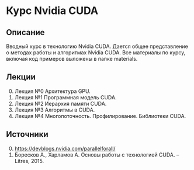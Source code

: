 # Курс Nvidia CUDA 

## Описание

Вводный курс в технологию Nvidia CUDA. Дается общее представление о методах работы и алгоритмах Nvidia CUDA. Все материалы по курсу, включая код примеров выложены в папке materials.

## Лекции

0. Лекция №0 Архитектура GPU.
1. Лекция №1 Программная модель CUDA.
2. Лекция №2 Иерархия памяти CUDA.
3. Лекция №3 Алгоритмы в CUDA.
4. Лекция №4 Многопоточность. Профилирование. Библиотеки CUDA.

## Источники

0. https://devblogs.nvidia.com/parallelforall/
1. Боресков А., Харламов А. Основы работы с технологией CUDA. – Litres, 2015.
